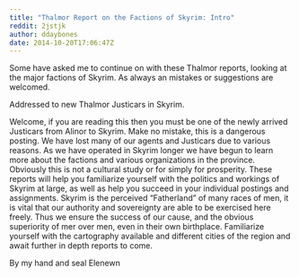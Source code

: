 ```yaml
---
title: "Thalmor Report on the Factions of Skyrim: Intro"
reddit: 2jstjk
author: ddaybones
date: 2014-10-20T17:06:47Z
---
```


Some have asked me to continue on with these Thalmor reports, looking at the major factions of Skyrim. As always an mistakes or suggestions are welcomed. 

Addressed to new Thalmor Justicars in Skyrim.

Welcome, if you are reading this then you must be one of the newly arrived Justicars from Alinor to Skyrim. Make no mistake, this is a dangerous posting. We have lost many of our agents and Justicars due to various reasons.  As we have operated in Skyrim longer we have begun to learn more about the factions and various organizations in the province. Obviously this is not a cultural study or for simply for prosperity. These reports will help you familiarize yourself with the politics and workings of Skyrim at large, as well as help you succeed in your individual postings and assignments. Skyrim is the perceived “Fatherland” of many races of men, it is vital that our authority and sovereignty are able to be exercised here freely. Thus we ensure the success of our cause, and the obvious superiority of mer over men, even in their own birthplace. Familiarize yourself with the cartography available and different cities of the region and await further in depth reports to come.  

By my hand and seal
Elenewn
